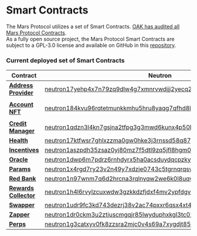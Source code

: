 # Smart Contracts

The Mars Protocol utilizes a set of Smart Contracts. [OAK has audited all Mars Protocol Contracts](https://github.com/mars-protocol/mars-audits).\
As a fully open source project, the Mars Protocol Smart Contracts are subject to a GPL-3.0 license and available on GitHub in this [repository](https://github.com/mars-protocol/core-contracts).



### Current deployed set of Smart Contracts

| Contract                                      | Neutron                                                                                                                                                                                                         | Osmosis                                                                                                                                                                          |
| --------------------------------------------- | --------------------------------------------------------------------------------------------------------------------------------------------------------------------------------------------------------------- | -------------------------------------------------------------------------------------------------------------------------------------------------------------------------------- |
| [**Address Provider**](address-provider.md)   | [neutron17yehp4x7n79zq9dlw4g7xmnrvwdjjj2yecq26844sg8yu74knlxqfx5vqv](https://neutron.celat.one/neutron-1/contracts/neutron17yehp4x7n79zq9dlw4g7xmnrvwdjjj2yecq26844sg8yu74knlxqfx5vqv)                          | [osmo1g677w7mfvn78eeudzwylxzlyz69fsgumqrscj6tekhdvs8fye3asufmvxr](https://osmosis.celat.one/osmosis-1/contracts/osmo1g677w7mfvn78eeudzwylxzlyz69fsgumqrscj6tekhdvs8fye3asufmvxr) |
| [**Account NFT**](account-nft.md)             | <p><a href="https://neutron.celat.one/neutron-1/contracts/neutron184kvu96rqtetmunkkmhu5hru8yaqg7qfhd8ldu5avjnamdqu69squrh3f5">neutron184kvu96rqtetmunkkmhu5hru8yaqg7qfhd8ldu5avjnamdqu69squrh3f5</a></p><p></p> | [osmo1450hrg6dv2l58c0rvdwx8ec2a0r6dd50hn4frk370tpvqjhy8khqw7sw09](https://osmosis.celat.one/osmosis-1/contracts/osmo1450hrg6dv2l58c0rvdwx8ec2a0r6dd50hn4frk370tpvqjhy8khqw7sw09) |
| [**Credit Manager**](credit-manager.md)       | [neutron1qdzn3l4kn7gsjna2tfpg3g3mwd6kunx4p50lfya59k02846xas6qslgs3r](https://neutron.celat.one/neutron-1/contracts/neutron1qdzn3l4kn7gsjna2tfpg3g3mwd6kunx4p50lfya59k02846xas6qslgs3r)                          | [osmo1f2m24wktq0sw3c0lexlg7fv4kngwyttvzws3a3r3al9ld2s2pvds87jqvf](https://osmosis.celat.one/osmosis-1/contracts/osmo1f2m24wktq0sw3c0lexlg7fv4kngwyttvzws3a3r3al9ld2s2pvds87jqvf) |
| [**Health**](health.md)                       | [neutron17ktfwsr7ghlxzzma0gw0hke3j3rnssd58q87jv2wzfrk6uhawa3sv8xxtm](https://neutron.celat.one/neutron-1/contracts/neutron17ktfwsr7ghlxzzma0gw0hke3j3rnssd58q87jv2wzfrk6uhawa3sv8xxtm)                          | [osmo1pdc49qlyhpkzx4j24uuw97kk6hv7e9xvrdjlww8qj6al53gmu49sge4g79](https://osmosis.celat.one/osmosis-1/contracts/osmo1pdc49qlyhpkzx4j24uuw97kk6hv7e9xvrdjlww8qj6al53gmu49sge4g79) |
| [**Incentives**](incentives.md)               | [neutron1aszpdh35zsaz0yj80mz7f5dtl9zq5jfl8hgm094y0j0vsychfekqxhzd39](https://neutron.celat.one/neutron-1/contracts/neutron1aszpdh35zsaz0yj80mz7f5dtl9zq5jfl8hgm094y0j0vsychfekqxhzd39)                          | [osmo1nkahswfr8shg8rlxqwup0vgahp0dk4x8w6tkv3rra8rratnut36sk22vrm](https://osmosis.celat.one/osmosis-1/contracts/osmo1nkahswfr8shg8rlxqwup0vgahp0dk4x8w6tkv3rra8rratnut36sk22vrm) |
| [**Oracle**](oracle.md)                       | [neutron1dwp6m7pdrz6rnhdyrx5ha0acsduydqcpzkylvfgspsz60pj2agxqaqrr7g](https://neutron.celat.one/neutron-1/contracts/neutron1dwp6m7pdrz6rnhdyrx5ha0acsduydqcpzkylvfgspsz60pj2agxqaqrr7g)                          | [osmo1mhznfr60vjdp2gejhyv2gax9nvyyzhd3z0qcwseyetkfustjauzqycsy2g](https://osmosis.celat.one/osmosis-1/contracts/osmo1mhznfr60vjdp2gejhyv2gax9nvyyzhd3z0qcwseyetkfustjauzqycsy2g) |
| [**Params**](params.md)                       | [neutron1x4rgd7ry23v2n49y7xdzje0743c5tgrnqrqsvwyya2h6m48tz4jqqex06x](https://neutron.celat.one/neutron-1/contracts/neutron1x4rgd7ry23v2n49y7xdzje0743c5tgrnqrqsvwyya2h6m48tz4jqqex06x)                          | [osmo1nlmdxt9ctql2jr47qd4fpgzg84cjswxyw6q99u4y4u4q6c2f5ksq7ysent](https://osmosis.celat.one/osmosis-1/contracts/osmo1nlmdxt9ctql2jr47qd4fpgzg84cjswxyw6q99u4y4u4q6c2f5ksq7ysent) |
| [**Red Bank**](red-bank.md)                   | [neutron1n97wnm7q6d2hrcna3rqlnyqw2we6k0l8uqvmyqq6gsml92epdu7quugyph](https://neutron.celat.one/neutron-1/contracts/neutron1n97wnm7q6d2hrcna3rqlnyqw2we6k0l8uqvmyqq6gsml92epdu7quugyph)                          | [osmo1c3ljch9dfw5kf52nfwpxd2zmj2ese7agnx0p9tenkrryasrle5sqf3ftpg](https://osmosis.celat.one/osmosis-1/contracts/osmo1c3ljch9dfw5kf52nfwpxd2zmj2ese7agnx0p9tenkrryasrle5sqf3ftpg) |
| [**Rewards Collector**](rewards-collector.md) | [neutron1h4l6rvylzcuxwdw3gzkkdzfjdxf4mv2ypfdgvnvag0dtz6x07gps6fl2vm](https://neutron.celat.one/neutron-1/contracts/neutron1h4l6rvylzcuxwdw3gzkkdzfjdxf4mv2ypfdgvnvag0dtz6x07gps6fl2vm)                          | [osmo1urvqe5mw00ws25yqdd4c4hlh8kdyf567mpcml7cdve9w08z0ydcqvsrgdy](https://osmosis.celat.one/osmosis-1/contracts/osmo1urvqe5mw00ws25yqdd4c4hlh8kdyf567mpcml7cdve9w08z0ydcqvsrgdy) |
| [**Swapper**](swapper.md)                     | [neutron1udr9fc3kd743dezrj38v2ac74pxxr6qsx4xt4nfpcfczgw52rvyqyjp5au](https://neutron.celat.one/neutron-1/contracts/neutron1udr9fc3kd743dezrj38v2ac74pxxr6qsx4xt4nfpcfczgw52rvyqyjp5au)                          | [osmo1wee0z8c7tcawyl647eapqs4a88q8jpa7ddy6nn2nrs7t47p2zhxswetwla](https://osmosis.celat.one/osmosis-1/contracts/osmo1wee0z8c7tcawyl647eapqs4a88q8jpa7ddy6nn2nrs7t47p2zhxswetwla) |
| [**Zapper**](zapper.md)                       | [neutron1dr0ckm3u2ztjuscmgqjr85lwyduphxkgl3tc02ac8zp54r05t5dqp5tgyq](https://neutron.celat.one/neutron-1/contracts/neutron1dr0ckm3u2ztjuscmgqjr85lwyduphxkgl3tc02ac8zp54r05t5dqp5tgyq)                          | [osmo17qwvc70pzc9mudr8t02t3pl74hhqsgwnskl734p4hug3s8mkerdqzduf7c](https://osmosis.celat.one/osmosis-1/contracts/osmo17qwvc70pzc9mudr8t02t3pl74hhqsgwnskl734p4hug3s8mkerdqzduf7c) |
| [**Perps**](perps.md)                         | [neutron1g3catxyv0fk8zzsra2mjc0v4s69a7xygdjt85t54l7ym3gv0un4q2xhaf6](https://neutron.celat.one/neutron-1/contracts/neutron1g3catxyv0fk8zzsra2mjc0v4s69a7xygdjt85t54l7ym3gv0un4q2xhaf6)                          |                                                                                                                                                                                  |

